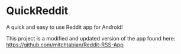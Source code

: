 # QuickReddit
A quick and easy to use Reddit app for Android!

This project is a modified and updated version of the app found here:
https://github.com/mitchtabian/Reddit-RSS-App
